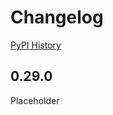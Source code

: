 # Changelog

[PyPI History][1]

[1]: https://pypi.org/project/google-cloud-pubsub/#history

## 0.29.0

Placeholder
